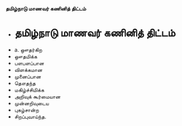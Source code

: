 **தமிழ்நாடு மாணவர் கணினித் திட்டம்**
- # தமிழ்நாடு மாணவர் கணினித் திட்டம்
- a. ஔதர்கிற
- ஔதமிக்க
- பளபளப்பான
- விளக்கமான
- முனைப்பான
- தௌதந்த
- மகிழ்ச்சிமிக்க
- அறிவுக் கூர்மையான
- முன்னறிவுடைய
- புகழ்சான்ற
- சிறப்புவாய்ந்த.

